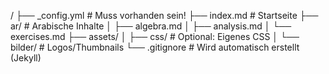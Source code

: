 /
├── _config.yml       # Muss vorhanden sein!
├── index.md          # Startseite
├── ar/               # Arabische Inhalte
│   ├── algebra.md
│   ├── analysis.md
│   └── exercises.md
├── assets/
│   ├── css/          # Optional: Eigenes CSS
│   └── bilder/       # Logos/Thumbnails
└── .gitignore        # Wird automatisch erstellt (Jekyll)
